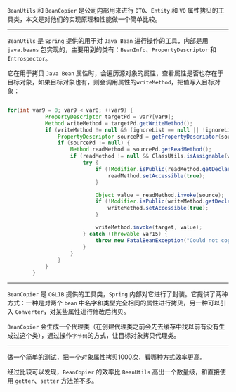 `BeanUtils` 和 `BeanCopier` 是公司内部用来进行 `DTO`、`Entity` 和 `VO` 属性拷贝的工具类，本文是对他们的实现原理和性能做一个简单比较。

----

`BeanUtils` 是 `Spring` 提供的用于对 `Java Bean` 进行操作的工具，内部是用 `java.beans` 包实现的，主要用到的类有：`BeanInfo`、`PropertyDescriptor` 和 `Introspector`。

它在用于拷贝 `Java Bean` 属性时，会遍历源对象的属性，查看属性是否也存在于目标对象，如果目标对象也有，则会调用属性的`writeMethod`，把值写入目标对象：

```java

for(int var9 = 0; var9 < var8; ++var9) {
            PropertyDescriptor targetPd = var7[var9];
            Method writeMethod = targetPd.getWriteMethod();
            if (writeMethod != null && (ignoreList == null || !ignoreList.contains(targetPd.getName()))) {
                PropertyDescriptor sourcePd = getPropertyDescriptor(source.getClass(), targetPd.getName());
                if (sourcePd != null) {
                    Method readMethod = sourcePd.getReadMethod();
                    if (readMethod != null && ClassUtils.isAssignable(writeMethod.getParameterTypes()[0], readMethod.getReturnType())) {
                        try {
                            if (!Modifier.isPublic(readMethod.getDeclaringClass().getModifiers())) {
                                readMethod.setAccessible(true);
                            }

                            Object value = readMethod.invoke(source);
                            if (!Modifier.isPublic(writeMethod.getDeclaringClass().getModifiers())) {
                                writeMethod.setAccessible(true);
                            }

                            writeMethod.invoke(target, value);
                        } catch (Throwable var15) {
                            throw new FatalBeanException("Could not copy property '" + targetPd.getName() + "' from source to target", var15);
                        }
                    }
                }
            }
        }
```

----

`BeanCopier` 是 `CGLIB` 提供的工具类，`Spring` 内部对它进行了封装。它提供了两种方式：一种是对两个 `bean` 中名字和类型完全相同的属性进行拷贝，另一种可以引入 `Converter`，对某些属性进行修改后拷贝。

`BeanCopier` 会生成一个代理类（在创建代理类之前会先去缓存中找以前有没有生成过这个类），通过操作`字节码`的方式，让目标对象拷贝代理类。

----

做一个简单的[测试](http://192.168.1.223/jingyang1/utiltest)，把一个对象属性拷贝1000次，看哪种方式效率更高。

经过比较可以发现，`BeanCopier` 的效率比 `BeanUtils` 高出一个数量级，和直接使用 `getter`、`setter` 方法差不多。
